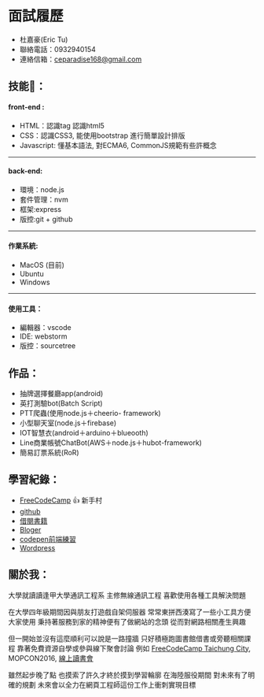 面試履歷
===
+ 杜嘉豪(Eric Tu)
+ 聯絡電話：0932940154
+ 連絡信箱：ceparadise168@gmail.com

## 技能🌲：

#### front-end : 
* HTML：認識tag 認識html5 
* CSS：認識CSS3, 能使用bootstrap  進行簡單設計排版 
* Javascript: 懂基本語法, 對ECMA6, CommonJS規範有些許概念
---
####  back-end: 
* 環境：node.js 
* 套件管理：nvm
* 框架:express
* 版控:git + github
---
#### 作業系統:
* MacOS (目前)
* Ubuntu
* Windows
---

#### 使用工具：
+ 編輯器：vscode
+ IDE: webstorm
+ 版控：sourcetree


## 作品：
+ 抽牌選擇餐廳app(android)
+ 英打測驗bot(Batch  Script)
+ PTT爬蟲(使用node.js＋cheerio-  framework)
+ 小型聊天室(node.js＋firebase)
+ IOT智慧衣(android＋arduino＋blueooth)
+ Line商業帳號ChatBot(AWS＋node.js＋hubot-framework)
+ 簡易訂票系統(RoR)

## 學習紀錄：
+ [FreeCodeCamp](https://www.freecodecamp.com/ceparadise168) :+1: 新手村
+ [github](https://github.com/ceparadise168)
+ [借閱書籍](https://gist.github.com/ceparadise168/a632d31aa2933dbfdef520f24a5646b1)
+ [Bloger](http://ceparadise168.blogspot.tw)
+ [codepen前端練習](http://codepen.io/Noric168/)
+ [Wordpress](http://php-ceparadise168.rhcloud.com)

## 關於我：

大學就讀讀逢甲大學通訊工程系
主修無線通訊工程
喜歡使用各種工具解決問題

在大學四年級期間因與朋友打遊戲自架伺服器
常常東拼西湊寫了一些小工具方便大家使用
秉持著服務到家的精神便有了做網站的念頭
從而對網路相關產生興趣

但一開始並沒有這麼順利可以說是一路撞牆
只好積極跑圖書館借書或旁聽相關課程
靠著免費資源自學或參與線下聚會討論
例如 [FreeCodeCamp  Taichung  City](https://www.facebook.com/groups/free.code.camp.taichung.city/?fref=ts), MOPCON2016, [線上讀書會](https://www.facebook.com/readbook999/?fref=ts)

雖然起步晚了點 
也摸索了許久才終於摸到學習輪廓
在海陸服役期間 對未來有了明確的規劃
未來會以全力在網頁工程師這份工作上衝刺實現目標





